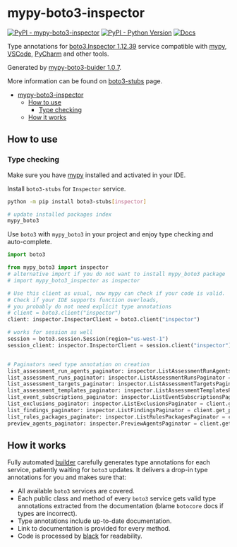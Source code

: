 # mypy-boto3-inspector

[![PyPI - mypy-boto3-inspector](https://img.shields.io/pypi/v/mypy-boto3-inspector.svg?color=blue)](https://pypi.org/project/mypy-boto3-inspector)
[![PyPI - Python Version](https://img.shields.io/pypi/pyversions/mypy-boto3-inspector.svg?color=blue)](https://pypi.org/project/mypy-boto3-inspector)
[![Docs](https://img.shields.io/readthedocs/mypy-boto3-builder.svg?color=blue)](https://mypy-boto3-builder.readthedocs.io/)

Type annotations for
[boto3.Inspector 1.12.39](https://boto3.amazonaws.com/v1/documentation/api/1.12.39/reference/services/inspector.html#Inspector) service
compatible with [mypy](https://github.com/python/mypy), [VSCode](https://code.visualstudio.com/),
[PyCharm](https://www.jetbrains.com/pycharm/) and other tools.

Generated by [mypy-boto3-buider 1.0.7](https://github.com/vemel/mypy_boto3_builder).

More information can be found on [boto3-stubs](https://pypi.org/project/boto3-stubs/) page.

- [mypy-boto3-inspector](#mypy-boto3-inspector)
  - [How to use](#how-to-use)
    - [Type checking](#type-checking)
  - [How it works](#how-it-works)

## How to use

### Type checking

Make sure you have [mypy](https://github.com/python/mypy) installed and activated in your IDE.

Install `boto3-stubs` for `Inspector` service.

```bash
python -m pip install boto3-stubs[inspector]

# update installed packages index
mypy_boto3
```

Use `boto3` with `mypy_boto3` in your project and enjoy type checking and auto-complete.

```python
import boto3

from mypy_boto3 import inspector
# alternative import if you do not want to install mypy_boto3 package
# import mypy_boto3_inspector as inspector

# Use this client as usual, now mypy can check if your code is valid.
# Check if your IDE supports function overloads,
# you probably do not need explicit type annotations
# client = boto3.client("inspector")
client: inspector.InspectorClient = boto3.client("inspector")

# works for session as well
session = boto3.session.Session(region="us-west-1")
session_client: inspector.InspectorClient = session.client("inspector")


# Paginators need type annotation on creation
list_assessment_run_agents_paginator: inspector.ListAssessmentRunAgentsPaginator = client.get_paginator("list_assessment_run_agents")
list_assessment_runs_paginator: inspector.ListAssessmentRunsPaginator = client.get_paginator("list_assessment_runs")
list_assessment_targets_paginator: inspector.ListAssessmentTargetsPaginator = client.get_paginator("list_assessment_targets")
list_assessment_templates_paginator: inspector.ListAssessmentTemplatesPaginator = client.get_paginator("list_assessment_templates")
list_event_subscriptions_paginator: inspector.ListEventSubscriptionsPaginator = client.get_paginator("list_event_subscriptions")
list_exclusions_paginator: inspector.ListExclusionsPaginator = client.get_paginator("list_exclusions")
list_findings_paginator: inspector.ListFindingsPaginator = client.get_paginator("list_findings")
list_rules_packages_paginator: inspector.ListRulesPackagesPaginator = client.get_paginator("list_rules_packages")
preview_agents_paginator: inspector.PreviewAgentsPaginator = client.get_paginator("preview_agents")
```

## How it works

Fully automated [builder](https://github.com/vemel/mypy_boto3_builder) carefully generates
type annotations for each service, patiently waiting for `boto3` updates. It delivers
a drop-in type annotations for you and makes sure that:

- All available `boto3` services are covered.
- Each public class and method of every `boto3` service gets valid type annotations
  extracted from the documentation (blame `botocore` docs if types are incorrect).
- Type annotations include up-to-date documentation.
- Link to documentation is provided for every method.
- Code is processed by [black](https://github.com/psf/black) for readability.